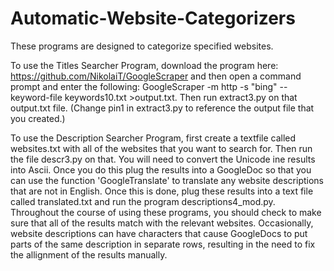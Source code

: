 # Automatic-Website-Categorizers

These programs are designed to categorize specified websites.

To use the Titles Searcher Program, download the program here: https://github.com/NikolaiT/GoogleScraper and then open a command prompt and enter the following:  GoogleScraper -m http -s "bing" --keyword-file keywords10.txt >output.txt. Then run extract3.py on that output.txt file. (Change pin1 in extract3.py to reference the output file that you created.)


To use the Description Searcher Program, first create a textfile called websites.txt with all of the websites that you want to search for. Then run the file descr3.py on that. You will need to convert the Unicode ine results into Ascii. Once you do this plug the results into a GoogleDoc so that you can use the function 'GoogleTranslate' to translate any website descriptions that are not in English. Once this is done, plug these results into a text file called translated.txt and run the program descriptions4_mod.py. Throughout the course of using these programs, you should check to make sure that all of the results match with the relevant websites. Occasionally, website descriptions can have characters that cause GoogleDocs to put parts of the same description in separate rows, resulting in the need to fix the allignment of the results manually.
